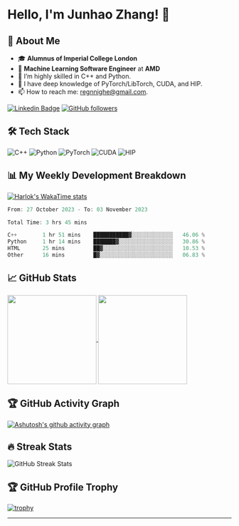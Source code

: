 # Hello, I'm Junhao Zhang! 👋

## 🚀 About Me
- 🎓 **Alumnus of Imperial College London**  
- 💼 **Machine Learning Software Engineer** at **AMD**  
- 🌱 I’m highly skilled in C++ and Python.
- 🔭 I have deep knowledge of PyTorch/LibTorch, CUDA, and HIP.
- 📫 How to reach me: regnnighe@gmail.com.

[![Linkedin Badge](https://img.shields.io/badge/-Junhao-blue?style=flat-square&logo=Linkedin&logoColor=white&link=https://www.linkedin.com/in/junhao-zh/)](https://www.linkedin.com/in/junhao-zh/)
[![GitHub followers](https://img.shields.io/github/followers/howiejayz?label=Follow&style=social)](https://github.com/howiejayz)

## 🛠 Tech Stack

![C++](https://img.shields.io/badge/-C++-00599C?style=flat-square&logo=c%2B%2B)
![Python](https://img.shields.io/badge/-Python-3776AB?style=flat-square&logo=python)
![PyTorch](https://img.shields.io/badge/-PyTorch-EE4C2C?style=flat-square&logo=pytorch)
![CUDA](https://img.shields.io/badge/-CUDA-76B900?style=flat-square&logo=nvidia)
![HIP](https://img.shields.io/badge/-HIP-0071C5?style=flat-square&logo=amd)

## 📊 My Weekly Development Breakdown

[![Harlok's WakaTime stats](https://github-readme-stats.vercel.app/api/wakatime?username=regnnighe)](https://github.com/anuraghazra/github-readme-stats)

<!--START_SECTION:waka-->

```c++
From: 27 October 2023 - To: 03 November 2023

Total Time: 3 hrs 45 mins

C++        1 hr 51 mins    ███████████▓░░░░░░░░░░░░░   46.06 %
Python     1 hr 14 mins    ███████▓░░░░░░░░░░░░░░░░░   30.86 %
HTML       25 mins         ██▓░░░░░░░░░░░░░░░░░░░░░░   10.53 %
Other      16 mins         █▓░░░░░░░░░░░░░░░░░░░░░░░   06.83 %
```

<!--END_SECTION:waka-->

## 📈 GitHub Stats

<a href="https://github.com/anuraghazra/github-readme-stats">
  <img height=200 align="center" src="https://github-readme-stats.vercel.app/api?username=howiejayz" />
</a>
<a href="https://github.com/anuraghazra/convoychat">
  <img height=200 align="center" src="https://github-readme-stats.vercel.app/api/top-langs?username=howiejayz&layout=compact&langs_count=8&card_width=320" />
</a>

## 🏆 GitHub Activity Graph

[![Ashutosh's github activity graph](https://github-readme-activity-graph.vercel.app/graph?username=howiejayz&theme=react)](https://github.com/howiejayz/github-readme-activity-graph)

## 🔥 Streak Stats

![GitHub Streak Stats](https://github-readme-streak-stats.herokuapp.com/?user=howiejayz&theme=radical)

## 🏆 GitHub Profile Trophy

[![trophy](https://github-profile-trophy.vercel.app/?username=howiejayz&theme=onedark)](https://github.com/ryo-ma/github-profile-trophy)

---
